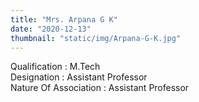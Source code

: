 ```yaml
---
title: "Mrs. Arpana G K"
date: "2020-12-13"
thumbnail: "static/img/Arpana-G-K.jpg"
---
```


Qualification : M.Tech  
Designation : Assistant Professor  
Nature Of Association : Assistant Professor
